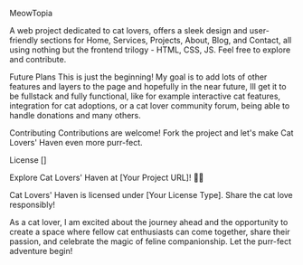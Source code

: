 MeowTopia

A web project dedicated to cat lovers, offers a sleek design and user-friendly sections for Home, Services, Projects, About, Blog, and Contact, all using nothing but the frontend trilogy - HTML, CSS, JS. Feel free to explore and contribute.

Future Plans
This is just the beginning! My goal is to add lots of other features and layers to the page and hopefully in the near future, Ill get it to be fullstack and fully functional, like for example interactive cat features, integration for cat adoptions, or a cat lover community forum, being able to handle donations and many others.

Contributing
Contributions are welcome! Fork the project and let's make Cat Lovers' Haven even more purr-fect.

License
[]

Explore Cat Lovers' Haven at [Your Project URL]! 🐾✨







Cat Lovers' Haven is licensed under [Your License Type]. Share the cat love responsibly!

As a cat lover, I am excited about the journey ahead and the opportunity to create a space where fellow cat enthusiasts can come together, share their passion, and celebrate the magic of feline companionship. Let the purr-fect adventure begin!





